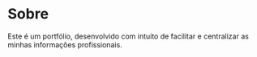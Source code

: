 # Sobre
Este é um portfólio, desenvolvido com intuito de facilitar e centralizar as minhas informações profissionais.